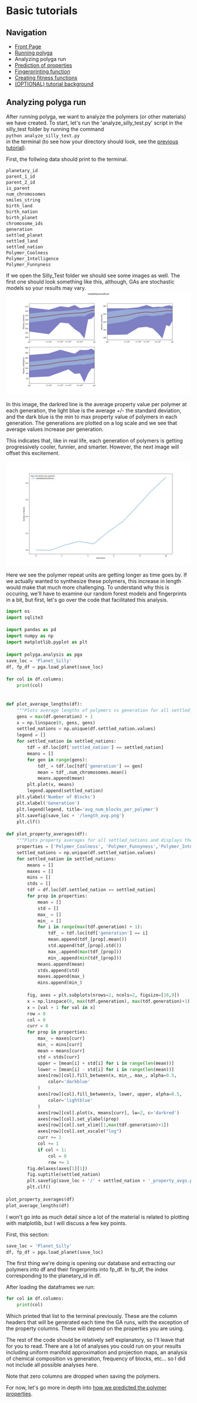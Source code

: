 # Basic tutorials
## Navigation
- [Front Page](../../README.md)
- [Running polyga](basic.md)
- Analyzing polyga run
- [Prediction of properties](predict.md)
- [Fingerprinting function](fingerprinting.md)
- [Creating fitness functions](fitness.md)
- [(OPTIONAL) tutorial background](background.md)

## Analyzing polyga run
After running polyga, we want to analyze the polymers (or other materials)
we have created. To start, let's run the 'analyze\_silly\_test.py' script in 
the silly\_test folder by running the command  
`python analyze_silly_test.py`  
in the terminal
(to see how your directory should look, see the [previous tutorial](basic.md)).

First, the follwing data should print to the terminal.

```
planetary_id
parent_1_id
parent_2_id
is_parent
num_chromosomes
smiles_string
birth_land
birth_nation
birth_planet
chromosome_ids
generation
settled_planet
settled_land
settled_nation
Polymer_Coolness
Polymer_Intelligence
Polymer_Funnyness
```

If we open the Silly\_Test folder we should see some images as well. The first
one should look something like this, although, GAs are stochastic models so
your results may vary.  
![properties image](../../imgs/UnitedPolymersOfCool_property_avgs.png)

In this image, the darkred line is the average property value per polymer at
each generation, the light blue is the average +/- the standard deviation, and
the dark blue is the min to max property value of polymers in each generation.
The generations are plotted on a log scale and we see that average values
increase per generation.

This indicates that, like in real life, each generation of polymers is getting 
progressively cooler, funnier, and smarter. However, the next image will offset
this excitement.

![pol length img](../../imgs/length_avg.png)

Here we see the polymer repeat units are getting longer as time goes by. If we 
actually wanted to synthesize these polymers, this increase in length would make 
that much more challenging. To understand why this is occuring, we'll have
to examine our random forest models and fingerprints in a bit, but first, let's
go over the code that facilitated this analysis.

```Python
import os
import sqlite3

import pandas as pd
import numpy as np
import matplotlib.pyplot as plt

import polyga.analysis as pga
save_loc = 'Planet_Silly'
df, fp_df = pga.load_planet(save_loc)

for col in df.columns:
    print(col)


def plot_average_lengths(df):
    """Plots average lengths of polymers vs generation for all settled_nations"""
    gens = max(df.generation) + 1
    x = np.linspace(0, gens, gens)
    settled_nations = np.unique(df.settled_nation.values)
    legend = []
    for settled_nation in settled_nations:
        tdf = df.loc[df['settled_nation'] == settled_nation]
        means = []
        for gen in range(gens):
            tdf_ = tdf.loc[tdf['generation'] == gen]
            mean = tdf_.num_chromosomes.mean()
            means.append(mean)
        plt.plot(x, means)
        legend.append(settled_nation)
    plt.ylabel('Number of Blocks')
    plt.xlabel('Generation')
    plt.legend(legend, title='avg_num_blocks_per_polymer')
    plt.savefig(save_loc + '/length_avg.png')
    plt.clf()

def plot_property_averages(df):
    """Plots property averages for all settled_nations and displays them separately."""
    properties = ['Polymer_Coolness', 'Polymer_Funnyness','Polymer_Intelligence']
    settled_nations = np.unique(df.settled_nation.values)
    for settled_nation in settled_nations:
        means = []
        maxes = []
        mins = []
        stds = []
        tdf = df.loc[df.settled_nation == settled_nation]
        for prop in properties:
            mean = []
            std = []
            max_ = []
            min_ = []
            for i in range(max(tdf.generation) + 1):
                tdf_ = tdf.loc[tdf['generation'] == i]
                mean.append(tdf_[prop].mean())
                std.append(tdf_[prop].std())
                max_.append(max(tdf_[prop]))
                min_.append(min(tdf_[prop]))
            means.append(mean)
            stds.append(std)
            maxes.append(max_)
            mins.append(min_)

        fig, axes = plt.subplots(nrows=2, ncols=2, figsize=[16,9])
        x = np.linspace(0, max(tdf.generation), max(tdf.generation)+1)
        x = [val + 1 for val in x]
        row = 0
        col = 0
        curr = 0
        for prop in properties:
            max_ = maxes[curr]
            min_ = mins[curr]
            mean = means[curr]
            std = stds[curr]
            upper = [mean[i] + std[i] for i in range(len(mean))]
            lower = [mean[i] - std[i] for i in range(len(mean))]
            axes[row][col].fill_between(x, min_, max_, alpha=0.5, 
                color='darkblue'
            )
            axes[row][col].fill_between(x, lower, upper, alpha=0.5, 
                color='lightblue'
            )
            axes[row][col].plot(x, means[curr], lw=2, c='darkred')
            axes[row][col].set_ylabel(prop)
            axes[row][col].set_xlim([1,max(tdf.generation)+1])
            axes[row][col].set_xscale("log")
            curr += 1
            col += 1
            if col > 1:
                col = 0
                row += 1
        fig.delaxes(axes[1][1])
        fig.suptitle(settled_nation)
        plt.savefig(save_loc + '/' + settled_nation + '_property_avgs.png')
        plt.clf()

plot_property_averages(df)
plot_average_lengths(df)
```

I won't go into as much detail since a lot of the material is related to 
plotting with matplotlib, but I will discuss a few key points.

First, this section:
```Python
save_loc = 'Planet_Silly'
df, fp_df = pga.load_planet(save_loc)
```

The first thing we're doing is opening our database and extracting our polymers
into df and their fingerprints into fp\_df. In fp\_df, the index 
corresponding to the planetary\_id in df.


After loading the dataframes we run:
```Python
for col in df.columns:
    print(col)
```

Which printed that list to the terminal previously. These are the column
headers that will be generated each time the GA runs, with the exception of the
property columns. These will depend on the properties you are using.

The rest of the code should be relatively self explanatory, so I'll leave
that for you to read. There are a lot of analyses you could run on your results
including uniform manifold approximation and projection maps, an analysis of
chemical composition vs generation, frequency of blocks, etc... 
so I did not include all possible analyses here. 

Note that zero columns are dropped when saving the polymers.

For now, let's go more in depth into 
[how we predicted the polymer properties](predict.md).
